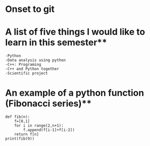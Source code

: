 # Onset to git
# A list of five things I would like to learn in this semester**
```
-Python 
-Data analysis using python
-C++: Programing
-C++ and Python together
-Scientific project

```
# An example of a python function (Fibonacci series)**
```
def fib(n): 
    f=[0,1]
    for i in range(2,n+1):
        f.append(f[i-1]+f[i-2])
    return f[n]
print(fib(9))

```
